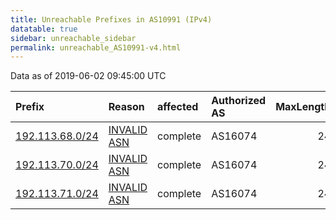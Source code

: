 ```yaml
---
title: Unreachable Prefixes in AS10991 (IPv4)
datatable: true
sidebar: unreachable_sidebar
permalink: unreachable_AS10991-v4.html
---
```


Data as of 2019-06-02 09:45:00 UTC


<div class="datatable-begin"></div>

| Prefix                                                   | Reason                                                                                                 | affected   | Authorized AS   |   MaxLength | Anchor                                         |   unreachable /24s |
|:---------------------------------------------------------|:-------------------------------------------------------------------------------------------------------|:-----------|:----------------|------------:|:-----------------------------------------------|-------------------:|
| [192.113.68.0/24](https://stat.ripe.net/192.113.68.0/24) | [INVALID ASN](https://rpki-validator.ripe.net/announcement-preview?asn=AS10991&prefix=192.113.68.0/24) | complete   | AS16074         |          24 | [RIPE](unreachable_RIPE_NCC_RPKI_Root-v4.html) |                  1 |
| [192.113.70.0/24](https://stat.ripe.net/192.113.70.0/24) | [INVALID ASN](https://rpki-validator.ripe.net/announcement-preview?asn=AS10991&prefix=192.113.70.0/24) | complete   | AS16074         |          24 | [RIPE](unreachable_RIPE_NCC_RPKI_Root-v4.html) |                  1 |
| [192.113.71.0/24](https://stat.ripe.net/192.113.71.0/24) | [INVALID ASN](https://rpki-validator.ripe.net/announcement-preview?asn=AS10991&prefix=192.113.71.0/24) | complete   | AS16074         |          24 | [RIPE](unreachable_RIPE_NCC_RPKI_Root-v4.html) |                  1 |

<div class="datatable-end"></div>